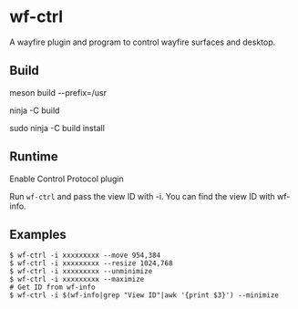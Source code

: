 # wf-ctrl
A wayfire plugin and program to control wayfire surfaces and desktop.

## Build

meson build --prefix=/usr

ninja -C build

sudo ninja -C build install

## Runtime

Enable Control Protocol plugin

Run `wf-ctrl` and pass the view ID with -i. You can find the view ID with wf-info.

## Examples

```
$ wf-ctrl -i xxxxxxxxx --move 954,384
$ wf-ctrl -i xxxxxxxxx --resize 1024,768
$ wf-ctrl -i xxxxxxxxx --unminimize
$ wf-ctrl -i xxxxxxxxx --maximize
# Get ID from wf-info
$ wf-ctrl -i $(wf-info|grep "View ID"|awk '{print $3}') --minimize
```
